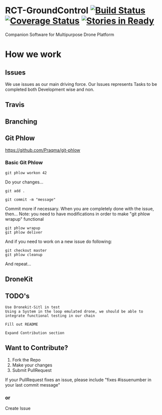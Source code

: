 # RCT-GroundControl [![Build Status](https://travis-ci.org/RCTechnologies/RCT-GroundControl.svg?branch=master)](https://travis-ci.org/RCTechnologies/RCT-GroundControl) [![Coverage Status](https://coveralls.io/repos/github/RCTechnologies/RCT-GroundControl/badge.svg?branch=master)](https://coveralls.io/github/RCTechnologies/RCT-GroundControl?branch=master) [![Stories in Ready](https://badge.waffle.io/RCTechnologies/RCT-GroundControl.png?label=ready&title=Ready)](https://waffle.io/RCTechnologies/RCT-GroundControl)

Companion Software for Multipurpose Drone Platform

# How we work
## Issues
  We use issues as our main driving force. Our Issues represents Tasks to be completed both Development wise and non.

## Travis

## Branching

## Git Phlow
  https://github.com/Praqma/git-phlow

### Basic Git Phlow
```
git phlow workon 42
```
Do your changes...
```
git add .

git commit -m "message"
```
Commit more if necessary.
When you are completely done with the issue, then...
Note: you need to have modifications in order to make "git phlow wrapup" functional
```
git phlow wrapup
git phlow deliver
```
And if you need to work on a new issue do following:
```
git checkout master
git phlow cleanup
```
And repeat...

## DroneKit

## TODO's
```
Use Dronekit-Sitl in test
Using a System in the loop emulated drone, we should be able to integrate functional testing in our chain

Fill out README

Expand Contribution section

```


## Want to Contribute?
<ol>
<li>Fork the Repo</li>
<li>Make your changes</li>
<li>Submit PullRequest</li>
</ol>

If your PullRequest fixes an issue, please include "fixes #issuenumber in your last commit message"

### or
Create Issue